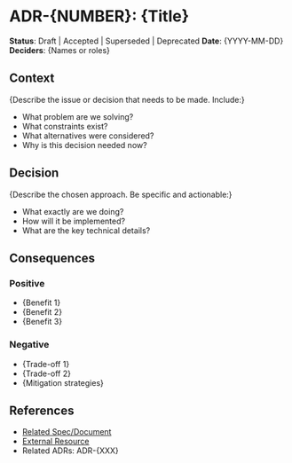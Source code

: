 # ADR-{NUMBER}: {Title}

**Status**: Draft | Accepted | Superseded | Deprecated
**Date**: {YYYY-MM-DD}
**Deciders**: {Names or roles}

## Context

{Describe the issue or decision that needs to be made. Include:}
- What problem are we solving?
- What constraints exist?
- What alternatives were considered?
- Why is this decision needed now?

## Decision

{Describe the chosen approach. Be specific and actionable:}
- What exactly are we doing?
- How will it be implemented?
- What are the key technical details?

## Consequences

### Positive

- {Benefit 1}
- {Benefit 2}
- {Benefit 3}

### Negative

- {Trade-off 1}
- {Trade-off 2}
- {Mitigation strategies}

## References

- [Related Spec/Document](#)
- [External Resource](#)
- Related ADRs: ADR-{XXX}
